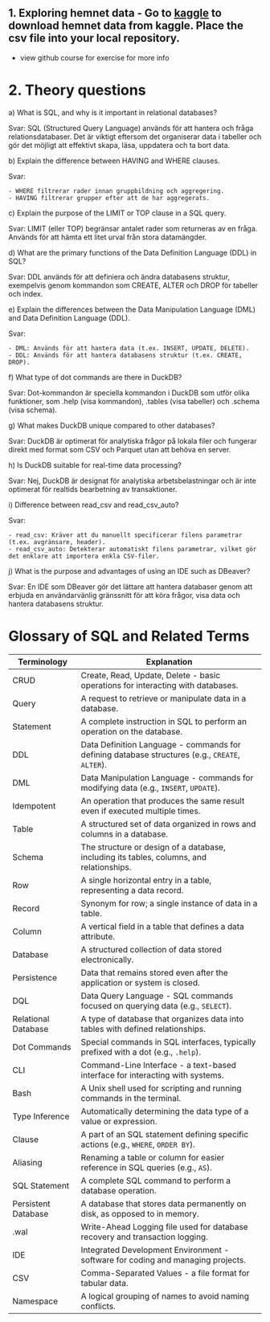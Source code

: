 ## 1. Exploring hemnet data - Go to [kaggle](https://www.kaggle.com/datasets/florianlandras/stockholm-house-market-prices) to download hemnet data from kaggle. Place the csv file into your local repository.

 - view github course for exercise for more info

# 2. Theory questions 

a) What is SQL, and why is it important in relational databases?

Svar: SQL (Structured Query Language) används för att hantera och fråga relationsdatabaser. Det är viktigt eftersom det organiserar data i tabeller och gör det möjligt att effektivt skapa, läsa, uppdatera och ta bort data.

b) Explain the difference between HAVING and WHERE clauses.

Svar:

    - WHERE filtrerar rader innan gruppbildning och aggregering.
    - HAVING filtrerar grupper efter att de har aggregerats.

c) Explain the purpose of the LIMIT or TOP clause in a SQL query.

Svar: LIMIT (eller TOP) begränsar antalet rader som returneras av en fråga. Används för att hämta ett litet urval från stora datamängder.

d) What are the primary functions of the Data Definition Language (DDL) in SQL?

Svar: DDL används för att definiera och ändra databasens struktur, exempelvis genom kommandon som CREATE, ALTER och DROP för tabeller och index.

e) Explain the differences between the Data Manipulation Language (DML) and Data Definition Language (DDL).

Svar:

    - DML: Används för att hantera data (t.ex. INSERT, UPDATE, DELETE).
    - DDL: Används för att hantera databasens struktur (t.ex. CREATE, DROP).

f) What type of dot commands are there in DuckDB?

Svar: Dot-kommandon är speciella kommandon i DuckDB som utför olika funktioner, som .help (visa kommandon), .tables (visa tabeller) och .schema (visa schema).

g) What makes DuckDB unique compared to other databases?

Svar: DuckDB är optimerat för analytiska frågor på lokala filer och fungerar direkt med format som CSV och Parquet utan att behöva en server.

h) Is DuckDB suitable for real-time data processing?

Svar: Nej, DuckDB är designat för analytiska arbetsbelastningar och är inte optimerat för realtids bearbetning av transaktioner.

i) Difference between read_csv and read_csv_auto?

Svar:

    - read_csv: Kräver att du manuellt specificerar filens parametrar (t.ex. avgränsare, header).
    - read_csv_auto: Detekterar automatiskt filens parametrar, vilket gör det enklare att importera enkla CSV-filer.

j) What is the purpose and advantages of using an IDE such as DBeaver?

Svar: En IDE som DBeaver gör det lättare att hantera databaser genom att erbjuda en användarvänlig gränssnitt för att köra frågor, visa data och hantera databasens struktur.


# Glossary of SQL and Related Terms

  | **Terminology**        | **Explanation**                                                                 |
|-------------------------|---------------------------------------------------------------------------------|
| CRUD                   | Create, Read, Update, Delete - basic operations for interacting with databases.  |
| Query                  | A request to retrieve or manipulate data in a database.                         |
| Statement              | A complete instruction in SQL to perform an operation on the database.          |
| DDL                   | Data Definition Language - commands for defining database structures (e.g., `CREATE`, `ALTER`). |
| DML                   | Data Manipulation Language - commands for modifying data (e.g., `INSERT`, `UPDATE`). |
| Idempotent            | An operation that produces the same result even if executed multiple times.      |
| Table                 | A structured set of data organized in rows and columns in a database.            |
| Schema                | The structure or design of a database, including its tables, columns, and relationships. |
| Row                   | A single horizontal entry in a table, representing a data record.                |
| Record                | Synonym for row; a single instance of data in a table.                           |
| Column                | A vertical field in a table that defines a data attribute.                       |
| Database              | A structured collection of data stored electronically.                          |
| Persistence           | Data that remains stored even after the application or system is closed.         |
| DQL                   | Data Query Language - SQL commands focused on querying data (e.g., `SELECT`).    |
| Relational Database   | A type of database that organizes data into tables with defined relationships.   |
| Dot Commands          | Special commands in SQL interfaces, typically prefixed with a dot (e.g., `.help`).|
| CLI                   | Command-Line Interface - a text-based interface for interacting with systems.    |
| Bash                  | A Unix shell used for scripting and running commands in the terminal.            |
| Type Inference        | Automatically determining the data type of a value or expression.                |
| Clause                | A part of an SQL statement defining specific actions (e.g., `WHERE`, `ORDER BY`).|
| Aliasing              | Renaming a table or column for easier reference in SQL queries (e.g., `AS`).     |
| SQL Statement         | A complete SQL command to perform a database operation.                          |
| Persistent Database   | A database that stores data permanently on disk, as opposed to in memory.        |
| .wal                  | Write-Ahead Logging file used for database recovery and transaction logging.     |
| IDE                   | Integrated Development Environment - software for coding and managing projects.  |
| CSV                   | Comma-Separated Values - a file format for tabular data.                         |
| Namespace             | A logical grouping of names to avoid naming conflicts. 